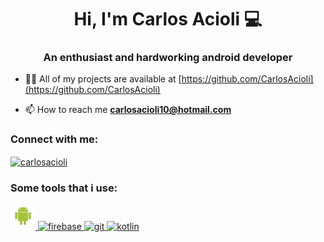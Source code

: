 <h1 align="center">Hi, I'm Carlos Acioli 💻</h1>
<h3 align="center">An enthusiast and hardworking android developer</h3>

- 👨‍💻 All of my projects are available at [https://github.com/CarlosAcioli](https://github.com/CarlosAcioli)

- 📫 How to reach me **carlosacioli10@hotmail.com**

<h3 align="left">Connect with me:</h3>
<p align="left">
<a href="https://linkedin.com/in/carlosacioli" target="blank"><img align="center" src="https://raw.githubusercontent.com/rahuldkjain/github-profile-readme-generator/master/src/images/icons/Social/linked-in-alt.svg" alt="carlosacioli" height="30" width="40" /></a>
</p>

<h3 align="left">Some tools that i use:</h3>
<p align="left"> <a href="https://developer.android.com" target="_blank" rel="noreferrer"> <img src="https://raw.githubusercontent.com/devicons/devicon/master/icons/android/android-original-wordmark.svg" alt="android" width="40" height="40"/> </a> <a href="https://firebase.google.com/" target="_blank" rel="noreferrer"> <img src="https://www.vectorlogo.zone/logos/firebase/firebase-icon.svg" alt="firebase" width="40" height="40"/> </a> <a href="https://git-scm.com/" target="_blank" rel="noreferrer"> <img src="https://www.vectorlogo.zone/logos/git-scm/git-scm-icon.svg" alt="git" width="40" height="40"/> </a> <a href="https://kotlinlang.org" target="_blank" rel="noreferrer"> <img src="https://www.vectorlogo.zone/logos/kotlinlang/kotlinlang-icon.svg" alt="kotlin" width="40" height="40"/> </a> </p>
